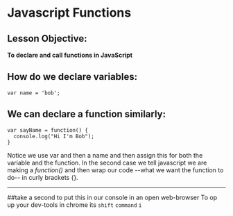# Javascript Functions

## Lesson Objective:
**To declare and call functions in JavaScript**

## How do we declare variables:
    var name = 'bob';
## We can declare a function similarly:
    var sayName = function() {
      console.log("Hi I'm Bob");
    }
Notice we use var and then a name and then assign this for both the variable and the function. In the second case we tell javascript we are making a *function()* and then wrap our code --what we want the function to do-- in curly brackets {}.

---
##take a second to put this in our console in an open web-browser
To op up your dev-tools in chrome its `shift` `command` `i`
